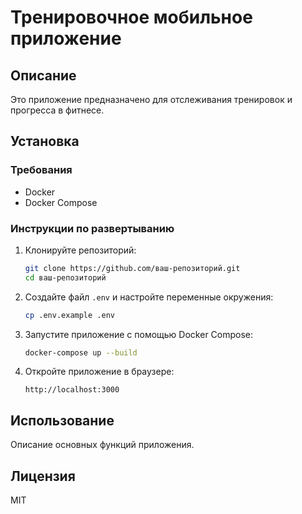 # Тренировочное мобильное приложение

## Описание
Это приложение предназначено для отслеживания тренировок и прогресса в фитнесе.

## Установка

### Требования
- Docker
- Docker Compose

### Инструкции по развертыванию

1. Клонируйте репозиторий:
   ```bash
   git clone https://github.com/ваш-репозиторий.git
   cd ваш-репозиторий
   ```

2. Создайте файл `.env` и настройте переменные окружения:
   ```bash
   cp .env.example .env
   ```

3. Запустите приложение с помощью Docker Compose:
   ```bash
   docker-compose up --build
   ```

4. Откройте приложение в браузере:
   ```
   http://localhost:3000
   ```

## Использование
Описание основных функций приложения.

## Лицензия
MIT